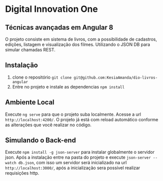 # Digital Innovation One
## Técnicas avançadas em Angular 8

O projeto consiste em sistema de livros, com a possibilidade de cadastros, edições, listagem e visualização dos filmes. Utilizando o JSON DB para simular chamadas REST.

## Instalação

1. clone o repositório `git clone git@github.com:KesiaAmanda/dio-livros-angular`
2. Entre no projeto e instale as dependencias `npm install`


## Ambiente Local

Execute `ng serve` para que o projeto suba localmente. Acesse a url `http://localhost:4200/`. O projeto já está com reload automático conforme as alterações que você realizar no código.

## Simulando o Back-end

Execute `npm install -g json-server` para instalar globalmente o servidor json. Após a instalação entre na pasta do projeto e execute `json-server --watch db.json`, com isso um servidor será inicializado na url `http://localhost:3000/`, após a inicialização sera possível realizar requisições http.